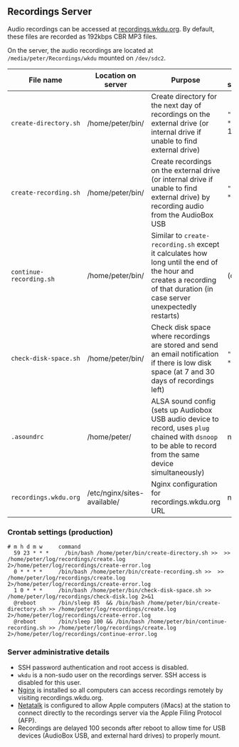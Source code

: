 ## Recordings Server

Audio recordings can be accessed at [recordings.wkdu.org](http://recordings.wkdu.org). By default, these files are recorded as 192kbps CBR MP3 files.

On the server, the audio recordings are located at `/media/peter/Recordings/wkdu` mounted on `/dev/sdc2`.

| File name | Location on server | Purpose | Crontab scheduling |
| --------- | ------------------ | ------- | ------------------ |
| `create-directory.sh` | /home/peter/bin/ | Create directory for the next day of recordings on the external drive (or internal drive if unable to find external drive) | `"59 23 * * *"` (daily at 11:59PM) |
| `create-recording.sh` | /home/peter/bin/ | Create recordings on the external drive (or internal drive if unable to find external drive) by recording audio from the AudioBox USB | `"0 * * * *"` (hourly) |
| `continue-recording.sh` | /home/peter/bin/ | Similar to `create-recording.sh` except it calculates how long until the end of the hour and creates a recording of that duration (in case server unexpectedly restarts) | (on reboot) |
| `check-disk-space.sh` | /home/peter/bin/ | Check disk space where recordings are stored and send an email notification if there is low disk space (at 7 and 30 days of recordings left) | `"1 0 * * *"` (daily) |
| `.asoundrc` | /home/peter/ | ALSA sound config (sets up Audiobox USB audio device to record, uses `plug` chained with `dsnoop` to be able to record from the same device simultaneously) | n/a |
| `recordings.wkdu.org` | /etc/nginx/sites-available/ | Nginx configuration for recordings.wkdu.org URL | n/a |

### Crontab settings (production)

    # m h d m w     command
      59 23 * * *     /bin/bash /home/peter/bin/create-directory.sh >>  >> /home/peter/log/recordings/create.log 2>/home/peter/log/recordings/create-error.log
      0 * * * *     /bin/bash /home/peter/bin/create-recording.sh >>  >> /home/peter/log/recordings/create.log 2>/home/peter/log/recordings/create-error.log
      1 0 * * *     /bin/bash /home/peter/bin/check-disk-space.sh >> /home/peter/log/recordings/check-disk.log 2>&1
      @reboot       /bin/sleep 85  && /bin/bash /home/peter/bin/create-directory.sh >> /home/peter/log/recordings/create.log 2>/home/peter/log/recordings/create-error.log
      @reboot       /bin/sleep 100 && /bin/bash /home/peter/bin/continue-recording.sh >> /home/peter/log/recordings/create.log 2>/home/peter/log/recordings/continue-error.log

### Server administrative details

* SSH password authentication and root access is disabled.
* `wkdu` is a non-sudo user on the recordings server. SSH access is disabled for this user.
* [Nginx](http://nginx.org/en/docs/http/ngx_http_autoindex_module.html) is installed so all computers can access recordings remotely by visiting recordings.wkdu.org.
* [Netatalk](http://netatalk.sourceforge.net/) is configured to allow Apple computers (iMacs) at the station to connect directly to the recordings server via the Apple Filing Protocol (AFP).
* Recordings are delayed 100 seconds after reboot to allow time for USB devices (AudioBox USB, and external hard drives) to properly mount.
